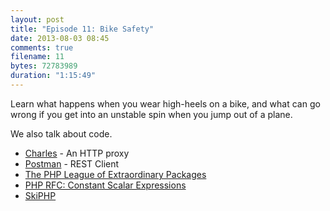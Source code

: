 ```yaml
---
layout: post
title: "Episode 11: Bike Safety"
date: 2013-08-03 08:45
comments: true
filename: 11
bytes: 72783989
duration: "1:15:49"
---
```


Learn what happens when you wear high-heels on a bike, and what can go wrong if you get into an unstable 
spin when you jump out of a plane.

We also talk about code.

* [Charles](http://www.charlesproxy.com/) - An HTTP proxy
* [Postman](https://chrome.google.com/webstore/detail/postman-rest-client/fdmmgilgnpjigdojojpjoooidkmcomcm) - REST Client
* [The PHP League of Extraordinary Packages](http://www.thephpleague.com/)
* [PHP RFC: Constant Scalar Expressions](https://wiki.php.net/rfc/const_scalar_expressions)
* [SkiPHP](https://www.skiphp.com/index.php)